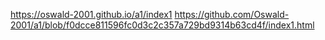 
 https://oswald-2001.github.io/a1/index1
https://github.com/Oswald-2001/a1/blob/f0dcce811596fc0d3c2c357a729bd9314b63cd4f/index1.html
